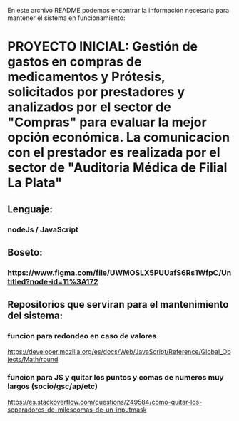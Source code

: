En este archivo README podemos encontrar la información necesaria para mantener el sistema en funcionamiento:

# PROYECTO INICIAL: Gestión de gastos en compras de medicamentos y Prótesis, solicitados por prestadores y analizados por el sector de "Compras" para evaluar la mejor opción económica. La comunicacion con el prestador es realizada por el sector de "Auditoria Médica de Filial La Plata"

## Lenguaje: 
### nodeJs / JavaScript 

## Boseto:
### https://www.figma.com/file/UWMOSLX5PUUafS6Rs1WfpC/Untitled?node-id=11%3A172


## Repositorios que serviran para el mantenimiento del sistema:

### funcion para redondeo en caso de valores
https://developer.mozilla.org/es/docs/Web/JavaScript/Reference/Global_Objects/Math/round


### funcion para JS y quitar los puntos y comas de numeros muy largos (socio/gsc/ap/etc)
https://es.stackoverflow.com/questions/249584/como-quitar-los-separadores-de-milescomas-de-un-inputmask